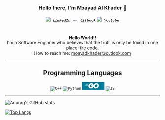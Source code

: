 <h3 align="center">Hello there, I'm Moayad Al Khader 👋</h3>
<h5 align="center">
<code><a href="https://www.linkedin.com/in/moayad-al-khader-084116177/" title="LinkedIn"><img width="22" src="https://img.shields.io/badge/LinkedIn-0077B5?style=for-the-badge&logo=linkedin&logoColor=white"> LinkedIn</a></code>
<code><a href="https://app.gitbook.com/@0x4buqas3m/s/web-pentesting/" title="Gitbook"><img width="22" src="https://github.com/zAbuQasem/zAbuQasem/blob/main/gitbook.png"> Gitbook</a></code>
<code><a href="https://www.youtube.com/channel/UCRPJr4hJzeJwQv0Z6_NM5iw" title="Youtube"><img width="22" src="https://img.shields.io/badge/YouTube-FF0000?style=for-the-badge&logo=youtube&logoColor=white"> Youtube</a></code>
</h5>
<p align="center">
  <br><b>Hello World!!</b>
  <br>I'm a Software Enginner who believes that the truth is only be found in one place: the code. 
  <br>How to reach me: <a href="mailto: moayadkhader@outlook.com">moayadkhader@outlook.com</a>
</p>

<hr>

<h2 align="center">Programming Languages</h2>

<p align="center">
  <code><img title="C++" height="25" src="https://img.shields.io/badge/C%2B%2B-00599C?style=for-the-badge&logo=c%2B%2B&logoColor=white"></code>
  <code><img title="Python" height="25" src="https://img.shields.io/badge/Python-FFD43B?style=for-the-badge&logo=python&logoColor=darkgreen"></code>
  <code><img title="Go-lang" height="25" src="https://github.com/zAbuQasem/zAbuQasem/blob/main/golang.png"></code>
  <code><img title="JS" height="25" src="https://img.shields.io/badge/ruby-%23CC342D.svg?style=for-the-badge&logo=ruby&logoColor=white"></code>

</p>
<hr>

![Anurag's GitHub stats](https://github-readme-stats.vercel.app/api?username=moayad-khader&count_private=true&show_icons=true&theme=radical)

[![Top Langs](https://github-readme-stats.vercel.app/api/top-langs/?username=moayad-khadera&layout=compact)](https://github.com/anuraghazra/github-readme-stats)


